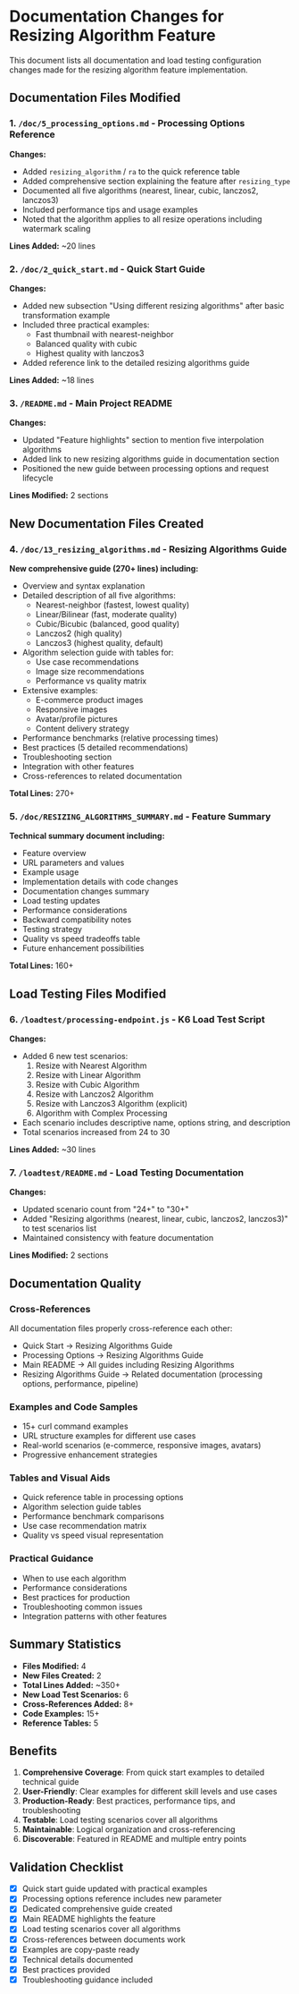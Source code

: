 # Documentation Changes for Resizing Algorithm Feature

This document lists all documentation and load testing configuration changes made for the resizing algorithm feature implementation.

## Documentation Files Modified

### 1. `/doc/5_processing_options.md` - Processing Options Reference
**Changes:**
- Added `resizing_algorithm` / `ra` to the quick reference table
- Added comprehensive section explaining the feature after `resizing_type`
- Documented all five algorithms (nearest, linear, cubic, lanczos2, lanczos3)
- Included performance tips and usage examples
- Noted that the algorithm applies to all resize operations including watermark scaling

**Lines Added:** ~20 lines

### 2. `/doc/2_quick_start.md` - Quick Start Guide
**Changes:**
- Added new subsection "Using different resizing algorithms" after basic transformation example
- Included three practical examples:
  - Fast thumbnail with nearest-neighbor
  - Balanced quality with cubic
  - Highest quality with lanczos3
- Added reference link to the detailed resizing algorithms guide

**Lines Added:** ~18 lines

### 3. `/README.md` - Main Project README
**Changes:**
- Updated "Feature highlights" section to mention five interpolation algorithms
- Added link to new resizing algorithms guide in documentation section
- Positioned the new guide between processing options and request lifecycle

**Lines Modified:** 2 sections

## New Documentation Files Created

### 4. `/doc/13_resizing_algorithms.md` - Resizing Algorithms Guide
**New comprehensive guide (270+ lines) including:**

- Overview and syntax explanation
- Detailed description of all five algorithms:
  - Nearest-neighbor (fastest, lowest quality)
  - Linear/Bilinear (fast, moderate quality)
  - Cubic/Bicubic (balanced, good quality)
  - Lanczos2 (high quality)
  - Lanczos3 (highest quality, default)
- Algorithm selection guide with tables for:
  - Use case recommendations
  - Image size recommendations
  - Performance vs quality matrix
- Extensive examples:
  - E-commerce product images
  - Responsive images
  - Avatar/profile pictures
  - Content delivery strategy
- Performance benchmarks (relative processing times)
- Best practices (5 detailed recommendations)
- Troubleshooting section
- Integration with other features
- Cross-references to related documentation

**Total Lines:** 270+

### 5. `/doc/RESIZING_ALGORITHMS_SUMMARY.md` - Feature Summary
**Technical summary document including:**

- Feature overview
- URL parameters and values
- Example usage
- Implementation details with code changes
- Documentation changes summary
- Load testing updates
- Performance considerations
- Backward compatibility notes
- Testing strategy
- Quality vs speed tradeoffs table
- Future enhancement possibilities

**Total Lines:** 160+

## Load Testing Files Modified

### 6. `/loadtest/processing-endpoint.js` - K6 Load Test Script
**Changes:**
- Added 6 new test scenarios:
  1. Resize with Nearest Algorithm
  2. Resize with Linear Algorithm
  3. Resize with Cubic Algorithm
  4. Resize with Lanczos2 Algorithm
  5. Resize with Lanczos3 Algorithm (explicit)
  6. Algorithm with Complex Processing
- Each scenario includes descriptive name, options string, and description
- Total scenarios increased from 24 to 30

**Lines Added:** ~30 lines

### 7. `/loadtest/README.md` - Load Testing Documentation
**Changes:**
- Updated scenario count from "24+" to "30+"
- Added "Resizing algorithms (nearest, linear, cubic, lanczos2, lanczos3)" to test scenarios list
- Maintained consistency with feature documentation

**Lines Modified:** 2 sections

## Documentation Quality

### Cross-References
All documentation files properly cross-reference each other:
- Quick Start → Resizing Algorithms Guide
- Processing Options → Resizing Algorithms Guide  
- Main README → All guides including Resizing Algorithms
- Resizing Algorithms Guide → Related documentation (processing options, performance, pipeline)

### Examples and Code Samples
- 15+ curl command examples
- URL structure examples for different use cases
- Real-world scenarios (e-commerce, responsive images, avatars)
- Progressive enhancement strategies

### Tables and Visual Aids
- Quick reference table in processing options
- Algorithm selection guide tables
- Performance benchmark comparisons
- Use case recommendation matrix
- Quality vs speed visual representation

### Practical Guidance
- When to use each algorithm
- Performance considerations
- Best practices for production
- Troubleshooting common issues
- Integration patterns with other features

## Summary Statistics

- **Files Modified:** 4
- **New Files Created:** 2
- **Total Lines Added:** ~350+
- **New Load Test Scenarios:** 6
- **Cross-References Added:** 8+
- **Code Examples:** 15+
- **Reference Tables:** 5

## Benefits

1. **Comprehensive Coverage**: From quick start examples to detailed technical guide
2. **User-Friendly**: Clear examples for different skill levels and use cases
3. **Production-Ready**: Best practices, performance tips, and troubleshooting
4. **Testable**: Load testing scenarios cover all algorithms
5. **Maintainable**: Logical organization and cross-referencing
6. **Discoverable**: Featured in README and multiple entry points

## Validation Checklist

- [x] Quick start guide updated with practical examples
- [x] Processing options reference includes new parameter
- [x] Dedicated comprehensive guide created
- [x] Main README highlights the feature
- [x] Load testing scenarios cover all algorithms
- [x] Cross-references between documents work
- [x] Examples are copy-paste ready
- [x] Technical details documented
- [x] Best practices provided
- [x] Troubleshooting guidance included
